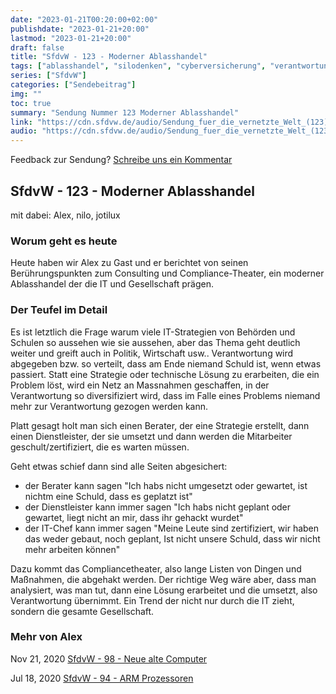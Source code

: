 ```yaml
---
date: "2023-01-21T00:20:00+02:00"
publishdate: "2023-01-21+20:00"
lastmod: "2023-01-21+20:00"
draft: false
title: "SfdvW - 123 - Moderner Ablasshandel"
tags: ["ablasshandel", "silodenken", "cyberversicherung", "verantwortungsdiffusion", "fehlerkultur"]
series: ["SfdvW"]
categories: ["Sendebeitrag"]
img: ""
toc: true
summary: "Sendung Nummer 123 Moderner Ablasshandel"
link: "https://cdn.sfdvw.de/audio/Sendung_fuer_die_vernetzte_Welt_(123)_2023_01_21_Moderner_Ablasshandel.mp3"
audio: "https://cdn.sfdvw.de/audio/Sendung_fuer_die_vernetzte_Welt_(123)_2023_01_21_Moderner_Ablasshandel.mp3"
---
```


<div align="center" id="example"></div>
<script src="https://cdn.podlove.org/web-player/embed.js"></script>

Feedback zur Sendung?
[Schreibe uns ein Kommentar](mailto:SfdvW@radiocorax.de)

## SfdvW - 123 - Moderner Ablasshandel
mit dabei: Alex, nilo, jotilux

### Worum geht es heute
Heute haben wir Alex zu Gast und er berichtet von seinen Berührungspunkten zum Consulting und Compliance-Theater, ein moderner Ablasshandel der die IT und Gesellschaft prägen. 

### Der Teufel im Detail
Es ist letztlich die Frage warum viele IT-Strategien von Behörden und Schulen so aussehen wie sie aussehen, aber das Thema geht deutlich weiter und greift auch in Politik, Wirtschaft usw.. Verantwortung wird abgegeben bzw. so verteilt, dass am Ende niemand Schuld ist, wenn etwas passiert. Statt eine Strategie oder technische Lösung zu erarbeiten, die ein Problem löst, wird ein Netz an Massnahmen geschaffen, in der Verantwortung so diversifiziert wird, dass im Falle eines Problems niemand mehr zur Verantwortung gezogen werden kann.

Platt gesagt holt man sich einen Berater, der eine Strategie erstellt, dann einen Dienstleister, der sie umsetzt und dann werden die Mitarbeiter geschult/zertifiziert, die es warten müssen. 

Geht etwas schief dann sind alle Seiten abgesichert:  

* der Berater kann sagen "Ich habs nicht umgesetzt oder gewartet, ist nichtm eine Schuld, dass es geplatzt ist"  
* der Dienstleister kann immer sagen "Ich habs nicht geplant oder gewartet, liegt nicht an mir, dass ihr gehackt wurdet"  
* der IT-Chef kann immer sagen "Meine Leute sind zertifiziert, wir haben das weder gebaut, noch geplant, Ist nicht unsere Schuld, dass wir nicht mehr arbeiten können"  

Dazu kommt das Compliancetheater, also lange Listen von Dingen und Maßnahmen, die abgehakt werden. Der richtige Weg wäre aber, dass man analysiert, was man tut, dann eine Lösung erarbeitet und die umsetzt, also Verantwortung übernimmt. Ein Trend der nicht nur durch die IT zieht, sondern die gesamte Gesellschaft.

### Mehr von Alex
Nov 21, 2020 [SfdvW - 98 - Neue alte Computer](https://sfdvw.de/blog/2020-11/sfdvw-98-neue-alte-computer/)

Jul 18, 2020 [SfdvW - 94 - ARM Prozessoren](https://sfdvw.de/blog/2020-07/sfdvw-94-arm-prozessoren/)



<script>
  podlovePlayer('#example', '/blog/sfdvw123.json');
</script>
